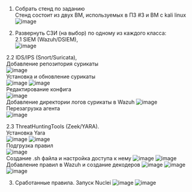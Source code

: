 1. Собрать стенд по заданию  
Стенд состоит из двух ВМ, используемых в ПЗ #3 и ВМ с kali linux
![image](https://github.com/user-attachments/assets/476c8bfb-47f5-4d52-b476-ce04c8d1d7e6)
 
 3. Развернуть СЗИ (на выбор) по одному из каждого класса:  
2.1 SIEM (Wazuh/DSIEM),  
![image](https://github.com/user-attachments/assets/fe717574-5920-4e4c-8bb0-04639e0d1d00)

2.2 IDS/IPS (Snort/Suricata),   
Добавление репозитория сурикаты  
![image](https://github.com/user-attachments/assets/1c529169-6851-481d-9252-160ff8a8f27f)  
Установка и обновление сурикаты  
![image](https://github.com/user-attachments/assets/1951e052-85f5-47b0-909d-68b42ca0a779)
![image](https://github.com/user-attachments/assets/07465b0e-ad02-4d2e-aaf8-c7b965ee36ac)  
Редактирование конфига  
![image](https://github.com/user-attachments/assets/6c061be7-7c61-4c5b-8ab2-20dca87207d8)  
Добавление директории логов сурикаты в Wazuh
![image](https://github.com/user-attachments/assets/d9cb88b0-b4c8-49b3-889b-e1ad464334f5)  
Перезагрузка агента  
![image](https://github.com/user-attachments/assets/ffd6ca00-22a8-4c95-a3e1-dac4ee37d308)  

2.3 ThreatHuntingTools (Zeek/YARA).  
Установка Yara  
![image](https://github.com/user-attachments/assets/85a525da-779f-4ccc-a013-2abdd46fa894)
![image](https://github.com/user-attachments/assets/e51e75aa-0dd3-4609-a3d7-dec8b21f332b)  
Подгрузка правил   
![image](https://github.com/user-attachments/assets/000c8fcf-1b1e-40b4-8afd-317e6d8d2de4)  
Создание .sh файла и настройка доступа к нему
![image](https://github.com/user-attachments/assets/d9ed274c-d1c2-40be-bad7-36564ccb8973)
![image](https://github.com/user-attachments/assets/78e4035b-0133-4eea-8f52-2384c5bdb84b)  
Добавление правил в Wazuh и создание декодеров
![image](https://github.com/user-attachments/assets/d96cc712-52fa-44d2-bd7c-7b79196f2921)
![image](https://github.com/user-attachments/assets/50daa1f6-8722-48e4-91ff-5868abab248d)
![image](https://github.com/user-attachments/assets/bf33f054-ab56-4fd7-a598-05466b2118ea)

 3. Сработанные правила.
    Запуск Nuclei
![image](https://github.com/user-attachments/assets/0168c310-4098-4949-9deb-b1662f8be657)
![image](https://github.com/user-attachments/assets/d450a478-bf67-43cd-9c21-96c8b1b79c19)

